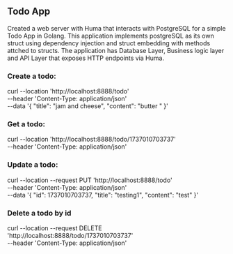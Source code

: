## Todo App

Created a web server with Huma that interacts with PostgreSQL for a simple Todo App in Golang. 
This application implements postgreSQL as its own struct using dependency injection and struct embedding with methods attched to structs. 
The application has Database Layer, Business logic layer and API Layer that exposes HTTP endpoints via Huma.


### Create a todo:

curl --location 'http://localhost:8888/todo' \
--header 'Content-Type: application/json' \
--data '{
    "title": "jam and cheese",
    "content": "butter "
}'

### Get a todo:

curl --location 'http://localhost:8888/todo/1737010703737' \
--header 'Content-Type: application/json'

### Update a todo:

curl --location --request PUT 'http://localhost:8888/todo' \
--header 'Content-Type: application/json' \
--data '{
    "id": 1737010703737,
    "title": "testing1",
    "content": "test"
}'

### Delete a todo by id

curl --location --request DELETE 'http://localhost:8888/todo/1737010703737' \
--header 'Content-Type: application/json'




